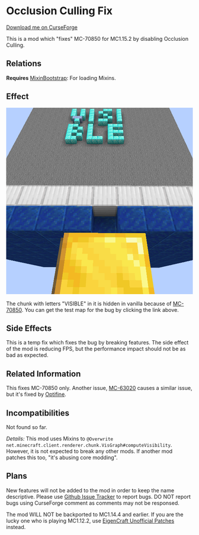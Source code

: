 Occlusion Culling Fix
=====

[Download me on CurseForge](https://www.curseforge.com/minecraft/mc-mods/occlusion-culling-temp-fix)

This is a mod which "fixes" MC-70850 for MC1.15.2 by disabling Occlusion Culling.

Relations
-----

**Requires** [MixinBootstrap](https://www.curseforge.com/minecraft/mc-mods/mixinbootstrap): For loading Mixins.

Effect
-----

![](logo-large.png)

The chunk with letters "VISIBLE" in it is hidden in vanilla because of [MC-70850](https://bugs.mojang.com/browse/MC-70850). You can get the test map for the bug by clicking the link above.

Side Effects
-----

This is a temp fix which fixes the bug by breaking features. The side effect of the mod is reducing FPS, but the performance impact should not be as bad as expected.

Related Information
-----

This fixes MC-70850 only. Another issue, [MC-63020](https://bugs.mojang.com/browse/MC-63020) causes a similar issue, but it's fixed by [Optifine](https://optifine.net/downloads).

Incompatibilities
-----

Not found so far.

*Details:* This mod uses Mixins to `@Overwrite` `net.minecraft.client.renderer.chunk.VisGraph#computeVisibility`. However, it is not expected to break any other mods. If another mod patches this too, "it's abusing core modding".

Plans
-----

New features will not be added to the mod in order to keep the name descriptive. Please use [Github Issue Tracker](http://github.com/yezhiyi9670/ocrenderingfix/issues) to report bugs. DO NOT report bugs using CurseForge comment as comments may not be responsed.

The mod WILL NOT be backported to MC1.14.4 and earlier. If you are the lucky one who is playing MC1.12.2, use [EigenCraft Unofficial Patches](https://github.com/mrgrim/MUP) instead.
